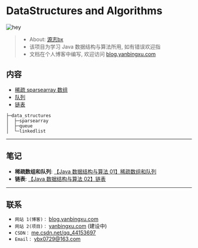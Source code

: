 # DataStructures and Algorithms

![hey](https://img.shields.io/badge/Hey!-Bro~-important)

> - About: [源志bx](http://blog.yanbingxu.com/about/)
> - 该项目为学习 Java 数据结构与算法所用, 如有错误欢迎指
> - 文档在个人博客中编写, 欢迎访问 [blog.yanbingxu.com](http://blog.yanbingxu.com/)


## 内容

- [稀疏 sparsearray 数组](./data_structures/src/com/yanbingxu/sparsearray/)
- [队列](./data_structures/src/com/yanbingxu/queue/)
- [链表](./data_structures/src/com/yanbingxu/linkedlist/)

```
├─data_structures
│  ├─sparsearray
│  ├─queue
│  └─linkedlist
```

---

## 笔记
- **稀疏数组和队列**: [【Java 数据结构与算法 01】稀疏数组和队列](http://blog.yanbingxu.com/2020/08/15/%E7%A8%80%E7%96%8F%E6%95%B0%E7%BB%84%E5%92%8C%E9%98%9F%E5%88%97/)
- **链表**: [【Java 数据结构与算法 02】链表](http://blog.yanbingxu.com/2020/08/17/%E9%93%BE%E8%A1%A8/)

---
## 联系

- `网站 1(博客)：` [blog.yanbingxu.com](https://blog.yanbingxu.com/)
- `网站 2(项目)：` [yanbingxu.com](http://yanbingxu.com/) (建设中)
- `CSDN：` [me.csdn.net/qq_44153697](https://me.csdn.net/qq_44153697)
- `Email：` <ybx0729@163.com>
